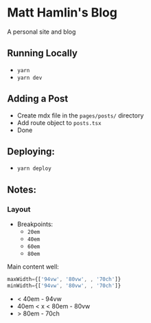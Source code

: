 # Matt Hamlin's Blog

A personal site and blog

## Running Locally

- `yarn`
- `yarn dev`

## Adding a Post

- Create mdx file in the `pages/posts/` directory
- Add route object to `posts.tsx`
- Done

## Deploying:

- `yarn deploy`

## Notes:

### Layout

- Breakpoints:
  - `20em`
  - `40em`
  - `60em`
  - `80em`

Main content well:

```jsx
maxWidth={['94vw', '80vw', , '70ch']}
minWidth={['94vw', '80vw', , '70ch']}
```

- < 40em - 94vw
- 40em < x < 80em - 80vw
- \> 80em - 70ch
